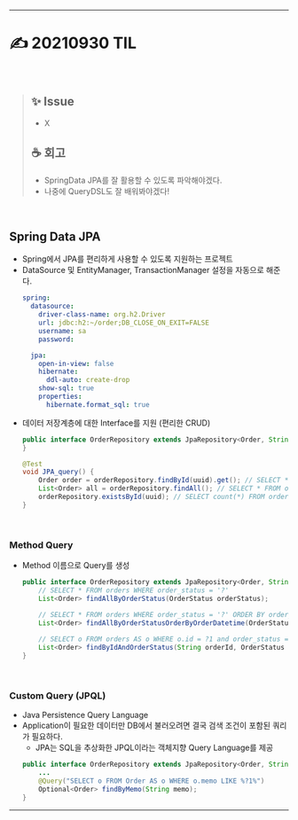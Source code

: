 ___
# ✍ 20210930 TIL

<br/>

> ## ✨ Issue
> - X
> 
> ## ☕ 회고
> - SpringData JPA를 잘 활용할 수 있도록 파악해야겠다.
> - 나중에 QueryDSL도 잘 배워봐야겠다!

<br/>

## Spring Data JPA
- Spring에서 JPA를 편리하게 사용할 수 있도록 지원하는 프로젝트
- DataSource 및 EntityManager, TransactionManager 설정을 자동으로 해준다.
  ```yml
  spring:
    datasource:
      driver-class-name: org.h2.Driver
      url: jdbc:h2:~/order;DB_CLOSE_ON_EXIT=FALSE
      username: sa
      password:

    jpa:
      open-in-view: false
      hibernate:
        ddl-auto: create-drop
      show-sql: true
      properties:
        hibernate.format_sql: true
  ```
- 데이터 저장계층에 대한 Interface를 지원 (편리한 CRUD)
  ```java
  public interface OrderRepository extends JpaRepository<Order, String> {
  }
  ```
  ```java
  @Test
  void JPA_query() {
      Order order = orderRepository.findById(uuid).get(); // SELECT * FROM orders WHERE id = ?
      List<Order> all = orderRepository.findAll(); // SELECT * FROM orders
      orderRepository.existsById(uuid); // SELECT count(*) FROM orders WHERE id = ?
  }
  ```
<br/>

### Method Query
- Method 이름으로 Query를 생성
  ```java
  public interface OrderRepository extends JpaRepository<Order, String> {
      // SELECT * FROM orders WHERE order_status = '?'
      List<Order> findAllByOrderStatus(OrderStatus orderStatus);

      // SELECT * FROM orders WHERE order_status = '?' ORDER BY order_datetime asc
      List<Order> findAllByOrderStatusOrderByOrderDatetime(OrderStatus orderStatus);
      
      // SELECT o FROM orders AS o WHERE o.id = ?1 and order_status = ?2
      List<Order> findByIdAndOrderStatus(String orderId, OrderStatus orderStatus);
  }
  ```
<br/>

### Custom Query (JPQL)
- Java Persistence Query Language
- Application이 필요한 데이터만 DB에서 불러오려면 결국 검색 조건이 포함된 쿼리가 필요하다.
  - JPA는 SQL을 추상화한 JPQL이라는 객체지향 Query Language를 제공
  ```java
  public interface OrderRepository extends JpaRepository<Order, String> {
      ...
      @Query("SELECT o FROM Order AS o WHERE o.memo LIKE %?1%")
      Optional<Order> findByMemo(String memo);
  }
  ```
___